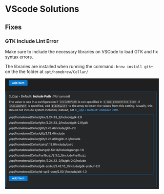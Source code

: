 # VScode Solutions

## Fixes

### GTK Include Lint Error

Make sure to include the necessary libraries on VSCode to load GTK and fix syntax errors.

The libraries are installed when running the command:
`brew install gtk+` on the the folder at `opt/homebrew/Cellar/`

![alt text](vscode_gtk_include_path.png)